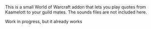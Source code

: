 This is a small World of Warcraft addon that lets you play quotes from Kaamelott to your guild mates. The sounds files are not included here.

Work in progress, but it already works
